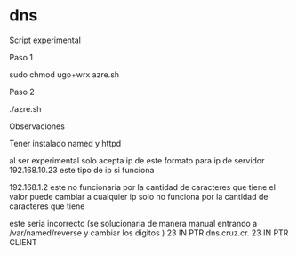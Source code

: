 # dns
Script experimental


Paso 1

sudo chmod ugo+wrx azre.sh

Paso 2  

./azre.sh

Observaciones

Tener instalado named y httpd

al ser experimental solo acepta ip de este formato para ip de servidor
192.168.10.23 este tipo de ip si funciona 

192.168.1.2 este no funcionaria por la cantidad de caracteres que tiene el valor puede cambiar a cualquier ip solo no funciona por la cantidad de caracteres que tiene 

este seria incorrecto (se solucionaria de manera manual entrando a /var/named/reverse y cambiar los digitos )
23 IN PTR  dns.cruz.cr.
23 IN PTR CLIENT 

